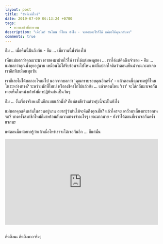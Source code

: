 ```yaml
---
layout: post
title: "วันที่เท่าไหร่"
date: 2019-07-09 06:13:24 +0700
tags:
  - ความเศร้าที่สวยงาม
description: "เมื่อไหร่ วันไหน ที่ไหน ยังไง - จะตอบอะไรก็ได้ แค่ขอให้คุณกลับมา"
comments: true
---
```

อืม ... เมื่อคืนนี้ฝันถึงกัน - อืม ... เมื่อวานนี้นั่งร้องไห้

เห็นแม่บอกว่าคุณแวะมา เอาของมาฝากไว้ให้ เราได้แต่มองดูของ ... เราได้แต่คิดถึงเจ้าของ - อืม ... แม่บอกว่าคุณนั่งคุยอยู่นาน เหมือนไม่ได้รีบร้อนจะไปไหน แต่ก็แปลกใจคิดว่าตอนเย็นน่าจะแวะมาเจอเราอีกทีเหมือนทุกวัน

เราก็เลยไม่ได้บอกอะไรแม่ไป นอกจากบอกว่า 'คุณกราบขอบคุณอีกครั้ง' - แล้วตอนนี้คุณจะอยู่ที่ไหนในระหว่างทาง? ระหว่างพักที่ไทเป หรือลงชิคาโกไปแล้วยัง ... แล้วตอนไหน 'เรา' จะได้กลับมาเจอกัน เคยเห็นในหนังเค้ายังมีกาปฏิทินกันเป็นวันๆ

อืม ... งั้นเรื่องจริงคงเป็นอีกแบบแล้วมั๊ง? ก็แค่สงสัยว่าแล้วพรุ่งนี้จะเป็นยังไง

แม่บอกคุณเดินเล่นในสวนอยู่นาน อยากรู้ว่าต้นไม้จะคิดถึงคุณมั๊ย? แล้วใครจะเอาถั่วมาเลี้ยงกระรอกเหรอ? บางครั้งสมาชิกใหม่ก็มาพร้อมกับความทรงจำอะไรๆ เยอะมากมาย - ยังจำได้ตอนที่เราเจอกันครั้งแรกนะ

แต่ตอนนี้แค่อยากรู้ว่าแล้วเมื่อไหร่เราจะได้เจอกันอีก ... ก็แค่นั้น

<div style="position:relative;width:100%;height:0;padding-bottom:56.25%;">
<iframe style="width:100%;height:100%;position:absolute;top:0;left:0;" src="https://www.youtube.com/embed/lU9p1WRfA9w" frameborder="0" allow="autoplay; encrypted-media" allowfullscreen>
</iframe>
</div>
<br />

คิดถึงนะ <i class="fa fa-heart" style="color:#C38FD6"></i> คิดถึงมากจริงๆ
